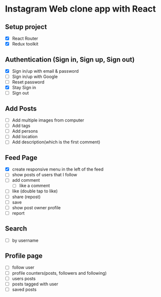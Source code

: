 # Instagram Web clone app with React

## Setup project
* [x] React Router
* [x] Redux toolkit

## Authentication (Sign in, Sign up, Sign out)
* [x] Sign in/up with email & password
* [ ] Sign in/up with Google
* [ ] Reset password
* [x] Stay Sign in
* [ ] Sign out

## Add Posts
* [ ] Add multiple images from computer
* [ ] Add tags
* [ ] Add persons
* [ ] Add location
* [ ] Add description(which is the first comment)

## Feed Page
  * [x] create responsive menu in the left of the feed
  * [ ] show posts of users that I follow
  * [ ] add comment 
    * [ ] like a comment 
  * [ ] like (double tap to like)
  * [ ] share (repost)
  * [ ] save 
  * [ ] show post owner profile
  * [ ] report 

## Search
* [ ] by username

## Profile page
  * [ ] follow user
  * [ ] profile counters(posts, followers and following)
  * [ ] users posts
  * [ ] posts tagged with user
  * [ ] saved posts
